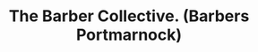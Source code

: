 ---
title: "The Barber Collective. (Barbers Portmarnock)"
url: /portmarnock/the-barber-collective-barbers-portmarnock/
shop: vacant
---